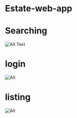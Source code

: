 # Estate-web-app

# Searching
![Alt Text](https://media.giphy.com/media/izfAzh3cjmQGCphaZp/giphy.gif)

# login
![Alt](https://media.giphy.com/media/f4DNN70CzALpcerwOQ/giphy.gif)


# listing

![Alt](https://media.giphy.com/media/1g69KxuTUMlrJFqVay/giphy.gif)





